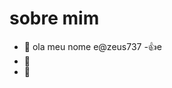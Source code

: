 # sobre mim
- 👋 ola meu nome e@zeus737
-:+1:e
- 👀 
- 🌱 
<!---
zeus737/zeus737 is a ✨ special ✨ repository because its `README.md` (this file) appears on your GitHub profile.
You can click the Preview link to take a look at your changes.
--->
